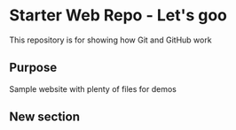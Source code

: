 # Starter Web Repo - Let's goo

This repository is for showing how Git and GitHub work

## Purpose

Sample website with plenty of files for demos

## New section

